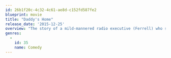 ```yaml
---
id: 26b1f20c-4c32-4c61-ae8d-c152fd587fe2
blueprint: movie
title: "Daddy's Home"
release_date: '2015-12-25'
overview: "The story of a mild-mannered radio executive (Ferrell) who strives to become the best stepdad ever to his wife's two children, but complications ensue when their freewheeling, freeloading real father arrives, forcing stepdad to compete for the affection of the kids."
genres:
  -
    id: 35
    name: Comedy
---
```

